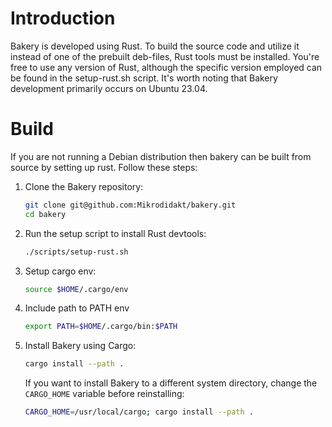# Introduction

Bakery is developed using Rust. To build the source code and utilize it instead of one of the prebuilt deb-files, Rust tools must be installed. You're free to use any version of Rust, although the specific version employed can be found in the setup-rust.sh script. It's worth noting that Bakery development primarily occurs on Ubuntu 23.04.

# Build

If you are not running a Debian distribution then bakery can be built from source
by setting up rust. Follow these steps:

1. Clone the Bakery repository:

    ```bash
    git clone git@github.com:Mikrodidakt/bakery.git
    cd bakery
    ```

2. Run the setup script to install Rust devtools:

    ```bash
    ./scripts/setup-rust.sh
    ```

3. Setup cargo env:

    ```bash
    source $HOME/.cargo/env
    ```

4. Include path to PATH env

    ```bash
    export PATH=$HOME/.cargo/bin:$PATH
    ```

4. Install Bakery using Cargo:

    ```bash
    cargo install --path .
    ```

   If you want to install Bakery to a different system directory, change the `CARGO_HOME` variable before reinstalling:

    ```bash
    CARGO_HOME=/usr/local/cargo; cargo install --path .
    ```


